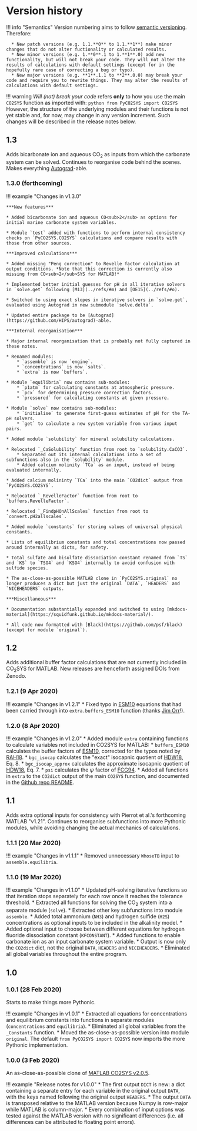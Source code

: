 # Version history

!!! info "Semantics"
    Version numbering aims to follow [semantic versioning](https://semver.org/). Therefore:

      * New patch versions (e.g. 1.1.**0** to 1.1.**1**) make minor changes that do not alter fuctionality or calculated results.
      * New minor versions (e.g. 1.**0**.1 to 1.**1**.0) add new functionality, but will not break your code. They will not alter the results of calculations with default settings (except for in the hopefully rare case of correcting a bug or typo).
      * New major versions (e.g. **1**.1.1 to **2**.0.0) may break your code and require you to rewrite things. They may alter the results of calculations with default settings.

!!! warning
    *Will (not) break your code* refers **only** to how you use the main `CO2SYS` function as imported with:
    ```python
    from PyCO2SYS import CO2SYS
    ```
    However, the structure of the underlying modules and their functions is not yet stable and, for now, may change in any version increment. Such changes will be described in the release notes below.

## 1.3

Adds bicarbonate ion and aqueous CO<sub>2</sub> as inputs from which the carbonate system can be solved. Continues to reorganise code behind the scenes. Makes everything [Autograd](https://github.com/HIPS/autograd)-able.

### 1.3.0 (forthcoming)

!!! example "Changes in v1.3.0"

    ***New features***

    * Added bicarbonate ion and aqueous CO<sub>2</sub> as options for initial marine carbonate system variables.

    * Module `test` added with functions to perform internal consistency checks on `PyCO2SYS.CO2SYS` calculations and compare results with those from other sources.

    ***Improved calculations***

    * Added missing "Peng correction" to Revelle factor calculation at output conditions. *Note that this correction is currently also missing from CO<sub>2</sub>SYS for MATLAB!*

    * Implemented better initial guesses for pH in all iterative solvers in `solve.get` following [M13](../refs/#m) and [OE15](../refs/#o).

    * Switched to using exact slopes in iterative solvers in `solve.get`, evaluated using Autograd in new submodule `solve.delta`.

    * Updated entire package to be [Autograd](https://github.com/HIPS/autograd)-able.

    ***Internal reorganisation***

    * Major internal reorganisation that is probably not fully captured in these notes.

    * Renamed modules:
        * `assemble` is now `engine`.
        * `concentrations` is now `salts`.
        * `extra` is now `buffers`.

    * Module `equilibria` now contains sub-modules:
        * `p1atm` for calculating constants at atmospheric pressure.
        * `pcx` for determining pressure correction factors.
        * `pressured` for calculating constants at given pressure.

    * Module `solve` now contains sub-modules:
        * `initialise` to generate first-guess estimates of pH for the TA-pH solvers.
        * `get` to calculate a new system variable from various input pairs.

    * Added module `solubility` for mineral solubility calculations.

    * Relocated `_CaSolubility` function from root to `solubility.CaCO3`.
        * Separated out its internal calculations into a set of subfunctions also in the `solubility` module.
        * Added calcium molinity `TCa` as an input, instead of being evaluated internally.

    * Added calcium molininty `TCa` into the main `CO2dict` output from `PyCO2SYS.CO2SYS`.

    * Relocated `_RevelleFactor` function from root to `buffers.RevelleFactor`.

    * Relocated `_FindpHOnAllScales` function from root to `convert.pH2allscales`.

    * Added module `constants` for storing values of universal physical constants.

    * Lists of equilibrium constants and total concentrations now passed around internally as dicts, for safety.

    * Total sulfate and bisulfate dissociation constant renamed from `TS` and `KS` to `TSO4` and `KSO4` internally to avoid confusion with sulfide species.

    * The as-close-as-possible MATLAB clone in `PyCO2SYS.original` no longer produces a dict but just the original `DATA`, `HEADERS` and `NICEHEADERS` outputs.

    ***Miscellaneous***

    * Documentation substantially expanded and switched to using [mkdocs-material](https://squidfunk.github.io/mkdocs-material/).

    * All code now formatted with [Black](https://github.com/psf/black) (except for module `original`).

## 1.2

Adds additional buffer factor calculations that are not currently included in CO<sub>2</sub>SYS for MATLAB. New releases are henceforth assigned DOIs from Zenodo.

### 1.2.1 (9 Apr 2020)

!!! example "Changes in v1.2.1"
    * Fixed typo in [ESM10](../refs/#ESM10) equations that had been carried through into `extra.buffers_ESM10` function (thanks [Jim Orr](https://twitter.com/James1Orr/status/1248216403355803648)!).

### 1.2.0 (8 Apr 2020)

!!! example "Changes in v1.2.0"
    * Added module `extra` containing functions to calculate variables not included in CO2SYS for MATLAB:
      * `buffers_ESM10` calculates the buffer factors of [ESM10](../refs/#ESM10), corrected for the typos noted by [RAH18](../refs/#RAH18).
      * `bgc_isocap` calculates the "exact" isocapnic quotient of [HDW18](../refs/#HDW18), Eq. 8.
      * `bgc_isocap_approx` calculates the approximate isocapnic quotient of [HDW18](../refs/#HDW18), Eq. 7.
      * `psi` calculates the $\psi$ factor of [FCG94](../refs/#FCG94).
    * Added all functions in `extra` to the `CO2dict` output of the main `CO2SYS` function, and documented in the [Github repo README](https://github.com/mvdh7/PyCO2SYS#pyco2sys).

## 1.1

Adds extra optional inputs for consistency with Pierrot et al.'s forthcoming MATLAB "v1.21". Continues to reorganise subfunctions into more Pythonic modules, while avoiding changing the actual mechanics of calculations.

### 1.1.1 (20 Mar 2020)

!!! example "Changes in v1.1.1"
    * Removed unnecessary `WhoseTB` input to `assemble.equilibria`.

### 1.1.0 (19 Mar 2020)

!!! example "Changes in v1.1.0"
    * Updated pH-solving iterative functions so that iteration stops separately for each row once it reaches the tolerance threshold.
    * Extracted all functions for solving the CO<sub>2</sub> system into a separate module (`solve`).
    * Extracted other key subfunctions into module `assemble`.
    * Added total ammonium (`NH3`) and hydrogen sulfide (`H2S`) concentrations as optional inputs to be included in the alkalinity model.
    * Added optional input to choose between different equations for hydrogen fluoride dissociation constant (`KFCONSTANT`).
    * Added functions to enable carbonate ion as an input carbonate system variable.
    * Output is now only the `CO2dict` dict, not the original `DATA`, `HEADERS` and `NICEHEADERS`.
    * Eliminated all global variables throughout the entire program.

## 1.0

### 1.0.1 (28 Feb 2020)

Starts to make things more Pythonic.

!!! example "Changes in v1.0.1"
      * Extracted all equations for concentrations and equilibrium constants into functions in separate modules (`concentrations` and `equilibria`).
      * Eliminated all global variables from the `_Constants` function.
      * Moved the as-close-as-possible version into module `original`. The default `from PyCO2SYS import CO2SYS` now imports the more Pythonic implementation.

### 1.0.0 (3 Feb 2020)

An as-close-as-possible clone of [MATLAB CO2SYS v2.0.5](https://github.com/jamesorr/CO2SYS-MATLAB).

!!! example "Release notes for v1.0.0"
      * The first output `DICT` is new: a dict containing a separate entry for each variable in the original output `DATA`, with the keys named following the original output `HEADERS`.
      * The output `DATA` is transposed relative to the MATLAB version because Numpy is row-major while MATLAB is column-major.
      * Every combination of input options was tested against the MATLAB version with no significant differences (i.e. all differences can be attributed to floating point errors).
